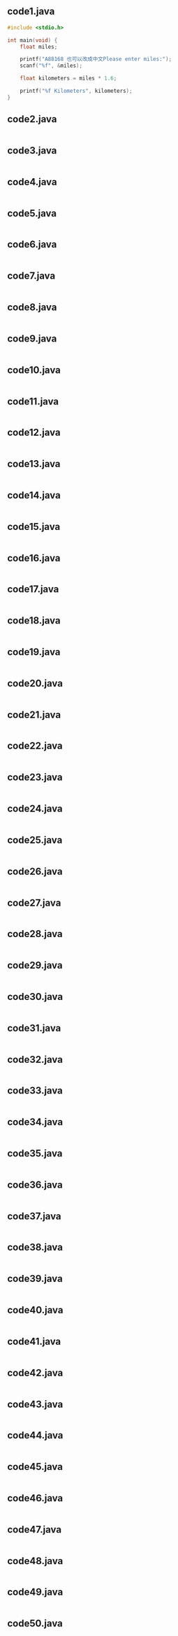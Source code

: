 ## code1.java
```c
#include <stdio.h>

int main(void) {
	float miles;

	printf("A88168 也可以改成中文Please enter miles:");
	scanf("%f", &miles);

	float kilometers = miles * 1.6;

	printf("%f Kilometers", kilometers);
}

```
## code2.java
```

```


## code3.java
```

```
## code4.java
```

```
## code5.java
```

```
## code6.java
```

```
## code7.java
```

```

## code8.java
```

```
## code9.java
```

```
## code10.java
```

```
## code11.java
```

```

## code12.java
```

```


## code13.java
```

```
## code14.java
```

```
## code15.java
```

```
## code16.java
```

```
## code17.java
```

```

## code18.java
```

```
## code19.java
```

```
## code20.java
```

```

## code21.java
```

```

## code22.java
```

```


## code23.java
```

```
## code24.java
```

```
## code25.java
```

```
## code26.java
```

```
## code27.java
```

```

## code28.java
```

```
## code29.java
```

```
## code30.java
```

```

## code31.java
```

```

## code32.java
```

```


## code33.java
```

```
## code34.java
```

```
## code35.java
```

```
## code36.java
```

```
## code37.java
```

```

## code38.java
```

```
## code39.java
```

```
## code40.java
```

```
## code41.java
```

```

## code42.java
```

```


## code43.java
```

```
## code44.java
```

```
## code45.java
```

```
## code46.java
```

```
## code47.java
```

```

## code48.java
```

```
## code49.java
```

```
## code50.java
```

```

